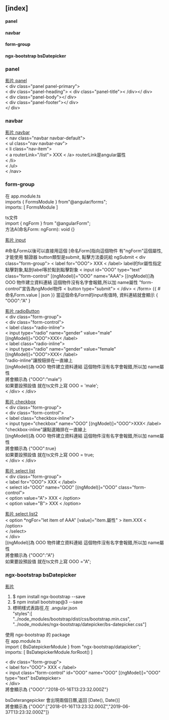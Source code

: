 ## [index]   
#### panel  
#### navbar  
#### form-group   
#### ngx-bootstrap bsDatepicker  




### panel  
[影片 panel](https://youtu.be/tPySwBVmGvg?list=PL6n9fhu94yhXwcl3a6rIfAI7QmGYIkfK5)  
< div class="panel panel-primary">  
< div class="panel-heading"> < div class="panel-title">< /div></ div>  
< div class="panel-body"></ div>  
< div class="panel-footer"></ div>  
</ div>  

### navbar  
[影片 navbar](https://youtu.be/pcOaAU_iaD4?list=PL6n9fhu94yhXwcl3a6rIfAI7QmGYIkfK5)  
< nav class="navbar navbar-default">  
< ul class="nav navbar-nav">  
< li class="nav-item">  
< a routerLink="/list"> XXX < /a>  routerLink是angular屬性  
< /li>  
< /ul>  
< /nav>  

### form-group   
在 app.module.ts   
imports { FormsModule } from"@angular/forms";  
imports: [ FormsModule ]  

ts文件  
import { ngForm } from "@angularForm";  
方法A(命名Form: ngForm): void {}  

[影片 input](https://youtu.be/pwQ3L3UFEjk?list=PL6n9fhu94yhXwcl3a6rIfAI7QmGYIkfK5)  
<form #命名Form="ngForm" (ngSubmit)="方法A(命名Form)">  
#命名Form以後可以直接用這個 [命名Form]指向這個物件  
有"ngForm"這個屬性,才能使用 驗證器  
button類型是submit, 點擊方法委託給 ngSubmit  
< div class="form-group">  
< label for="OOO"> XXX < /label>   
label的for屬性指定點擊對象,點到label等於點到點擊對象  
< input id="OOO" type="text" class="form-control" [(ngModel)]="OOO" name="AAA">    
[(ngModel)]為 OOO 物件建立資料連結  這個物件沒有名字會報錯,所以加 name屬性  
"form-control"宣告為ngModel物件  
< button type="submit">    
< /div> 
< /form>    
{{ #命名Form.value | json }}  
當這個命名Form的input有值時, 資料連結就會顯示 { "OOO":"A" }

[影片 radioButton](https://youtu.be/IjEWmoOHHvM?list=PL6n9fhu94yhXwcl3a6rIfAI7QmGYIkfK5)  
< div class="form-group">  
< div class="form-control">  
< label class="radio-inline">  
< input type="radio" name="gender" value="male" [(ngModel)]="OOO">XXX< /label>  
< label class="radio-inline">  
< input type="radio" name="gender" value="female" [(ngModel)]="OOO">XXX< /label>   
"radio-inline"讓按鈕排在一直線上  
[(ngModel)]為 OOO 物件建立資料連結  這個物件沒有名字會報錯,所以加 name屬性  
將會顯示為  {"OOO":"male"}  
如果要設預設值 就在ts文件上寫 OOO = 'male';  
< /div>  < /div>  

[影片 checkbox](https://youtu.be/3qfzuZBoThI?list=PL6n9fhu94yhXwcl3a6rIfAI7QmGYIkfK5)  
< div class="form-group">  
< div class="form-control">    
< label class="checkbox-inline">    
< input type="checkbox" name="OOO" [(ngModel)]="OOO">XXX< /label>  
"checkbox-inline"讓點選箱排在一直線上  
[(ngModel)]為 OOO 物件建立資料連結  這個物件沒有名字會報錯,所以加 name屬性  
將會顯示為  {"OOO":true}  
如果要設預設值 就在ts文件上寫 OOO = true;  
< /div>  < /div>  

[影片 select list](https://youtu.be/HMK4P_jx0y8?list=PL6n9fhu94yhXwcl3a6rIfAI7QmGYIkfK5)  
< div class="form-group">  
< label for="OOO"> XXX < /label>  
< select id="OOO" name="OOO" [(ngModel)]="OOO" class="form-control">  
< option value="A"> XXX < /option>  
< option value="B"> XXX < /option>  

[影片 select list2](https://youtu.be/4fKa13TTn7E?list=PL6n9fhu94yhXwcl3a6rIfAI7QmGYIkfK5)  
< option *ngFor="let item of AAA" [value]="item.屬性"  > item.XXX < /option>  
< /select>  
< /div>  
[(ngModel)]為 OOO 物件建立資料連結  這個物件沒有名字會報錯,所以加 name屬性  
將會顯示為  {"OOO":"A"}  
如果要設預設值 就在ts文件上寫 OOO ="A";  

### ngx-bootstrap bsDatepicker    
[影片 ](https://youtu.be/edaN6iCcqP4?list=PL6n9fhu94yhXwcl3a6rIfAI7QmGYIkfK5)  
1. $ npm install ngx-bootstrap --save  
2. $ npm install bootstrap@3 --save  
3. 標明樣式表路徑,在 .angular.json  
  "styles":[  
  "../node_modules/bootstrap/dist/css/bootstrap.min.css",  
  "../node_modules/ngx-bootstrap/datepicker/bs-datepicker.css"]  

使用 ngx-bootstrap 的 package  
在 app.module.ts  
import { BsDatepickerModule } from "ngx-bootstrap/datapicker";  
imports: [ BsDatepickerModule.forRoot() ]  

< div class="form-group">  
< label for="OOO"> XXX < /label>  
< input class="form-control" id="OOO" name="OOO" [(ngModel)]="OOO" type="text"  bsDatepicker>  
< /div>  
將會顯示為  {"OOO":"2018-01-16T13:23:32.000Z"}   

bsDaterangepicker 會出現兩個日曆,返回 [Date(), Date()]  
將會顯示為  {"OOO":["2018-01-16T13:23:32.000Z","2019-06-37T13:23:32.000Z"]}   
 
  

  
  
